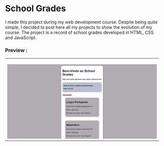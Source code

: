 # School Grades

I made this project during my web development course. Despite being quite simple, I decided to post here all my projects to show the evolution of my course. The project is a record of school grades developed in HTML, CSS and JavaScript.

### Preview :

<table width="100%"> 
<tr>
<td width="100%">
<br>
<img src="https://github.com/jonathanoliveirarocha/SchoolGrades/blob/main/SAMPLE.png">
</td> 
</table>
